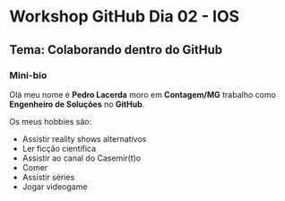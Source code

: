# Workshop GitHub Dia 02 - IOS

## Tema: Colaborando dentro do GitHub

### Mini-bio

Olá meu nome é **Pedro Lacerda** moro em **Contagem/MG** trabalho como **Engenheiro de Soluções** no **GitHub**.

Os meus hobbies são:
- Assistir reality shows alternativos
- Ler ficção científica
- Assistir ao canal do Casemir(t)o
- Comer
- Assistir séries
- Jogar videogame
